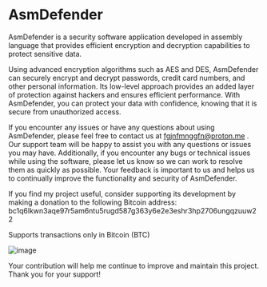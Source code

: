 # AsmDefender
AsmDefender is a security software application developed in assembly language that provides efficient encryption and decryption capabilities to protect sensitive data.

Using advanced encryption algorithms such as AES and DES, AsmDefender can securely encrypt and decrypt passwords, credit card numbers, and other personal information. Its low-level approach provides an added layer of protection against hackers and ensures efficient performance. With AsmDefender, you can protect your data with confidence, knowing that it is secure from unauthorized access.



If you encounter any issues or have any questions about using AsmDefender, please feel free to contact us at fgjnfmnggfn@proton.me . Our support team will be happy to assist you with any questions or issues you may have. Additionally, if you encounter any bugs or technical issues while using the software, please let us know so we can work to resolve them as quickly as possible. Your feedback is important to us and helps us to continually improve the functionality and security of AsmDefender.


If you find my project useful, consider supporting its development by making a donation to the following 
Bitcoin address: bc1q6lkwn3aqe97r5am6ntu5rugd587g363y6e2e3eshr3hp2706ungqzuuw22

Supports transactions only in Bitcoin (BTC)


![image](https://user-images.githubusercontent.com/128254448/229598391-a0cec36e-3968-4643-8f1d-26d952f7fe8d.png)

Your contribution will help me continue to improve and maintain this project. Thank you for your support!
